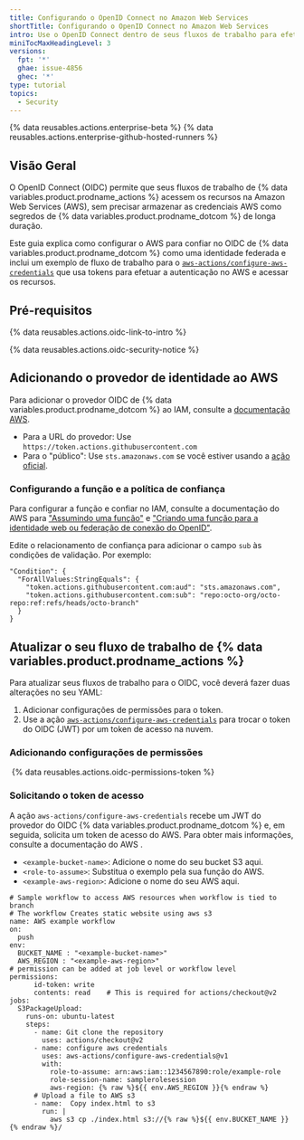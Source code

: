 ```yaml
---
title: Configurando o OpenID Connect no Amazon Web Services
shortTitle: Configurando o OpenID Connect no Amazon Web Services
intro: Use o OpenID Connect dentro de seus fluxos de trabalho para efetuar a autenticação com Amazon Web Services.
miniTocMaxHeadingLevel: 3
versions:
  fpt: '*'
  ghae: issue-4856
  ghec: '*'
type: tutorial
topics:
  - Security
---
```


{% data reusables.actions.enterprise-beta %}
{% data reusables.actions.enterprise-github-hosted-runners %}

## Visão Geral

O OpenID Connect (OIDC) permite que seus fluxos de trabalho de {% data variables.product.prodname_actions %} acessem os recursos na Amazon Web Services (AWS), sem precisar armazenar as credenciais AWS como segredos de {% data variables.product.prodname_dotcom %} de longa duração.

Este guia explica como configurar o AWS para confiar no OIDC de {% data variables.product.prodname_dotcom %} como uma identidade federada e inclui um exemplo de fluxo de trabalho para o [`aws-actions/configure-aws-credentials`](https://github.com/aws-actions/configure-aws-credentials) que usa tokens para efetuar a autenticação no AWS e acessar os recursos.

## Pré-requisitos

{% data reusables.actions.oidc-link-to-intro %}

{% data reusables.actions.oidc-security-notice %}

## Adicionando o provedor de identidade ao AWS

Para adicionar o provedor OIDC de {% data variables.product.prodname_dotcom %} ao IAM, consulte a [documentação AWS](https://docs.aws.amazon.com/IAM/latest/UserGuide/id_roles_providers_create_oidc.html).

- Para a URL do provedor: Use `https://token.actions.githubusercontent.com`
- Para o "público": Use `sts.amazonaws.com` se você estiver usando a [ação oficial](https://github.com/aws-actions/configure-aws-credentials).

### Configurando a função e a política de confiança

Para configurar a função e confiar no IAM, consulte a documentação do AWS para ["Assumindo uma função"](https://github.com/aws-actions/configure-aws-credentials#assuming-a-role) e ["Criando uma função para a identidade web ou federação de conexão do OpenID"](https://docs.aws.amazon.com/IAM/latest/UserGuide/id_roles_create_for-idp_oidc.html).

Edite o relacionamento de confiança para adicionar o campo `sub` às condições de validação. Por exemplo:

```json{:copy}
"Condition": {
  "ForAllValues:StringEquals": {
    "token.actions.githubusercontent.com:aud": "sts.amazonaws.com",
    "token.actions.githubusercontent.com:sub": "repo:octo-org/octo-repo:ref:refs/heads/octo-branch"
  }
}
```

## Atualizar o seu fluxo de trabalho de {% data variables.product.prodname_actions %}

Para atualizar seus fluxos de trabalho para o OIDC, você deverá fazer duas alterações no seu YAML:
1. Adicionar configurações de permissões para o token.
2. Use a ação [`aws-actions/configure-aws-credentials`](https://github.com/aws-actions/configure-aws-credentials) para trocar o token do OIDC (JWT) por um token de acesso na nuvem.

### Adicionando configurações de permissões

 {% data reusables.actions.oidc-permissions-token %}

### Solicitando o token de acesso

A ação `aws-actions/configure-aws-credentials` recebe um JWT do provedor do OIDC {% data variables.product.prodname_dotcom %} e, em seguida, solicita um token de acesso do AWS. Para obter mais informações, consulte a documentação do AWS [](https://github.com/aws-actions/configure-aws-credentials).

- `<example-bucket-name>`: Adicione o nome do seu bucket S3 aqui.
- `<role-to-assume>`: Substitua o exemplo pela sua função do AWS.
- `<example-aws-region>`: Adicione o nome do seu AWS aqui.

```yaml{:copy}
# Sample workflow to access AWS resources when workflow is tied to branch
# The workflow Creates static website using aws s3
name: AWS example workflow
on:
  push
env:
  BUCKET_NAME : "<example-bucket-name>"
  AWS_REGION : "<example-aws-region>"
# permission can be added at job level or workflow level    
permissions:
      id-token: write
      contents: read    # This is required for actions/checkout@v2
jobs:
  S3PackageUpload:
    runs-on: ubuntu-latest
    steps:
      - name: Git clone the repository
        uses: actions/checkout@v2
      - name: configure aws credentials
        uses: aws-actions/configure-aws-credentials@v1
        with:
          role-to-assume: arn:aws:iam::1234567890:role/example-role
          role-session-name: samplerolesession
          aws-region: {% raw %}${{ env.AWS_REGION }}{% endraw %}
      # Upload a file to AWS s3
      - name:  Copy index.html to s3
        run: |
          aws s3 cp ./index.html s3://{% raw %}${{ env.BUCKET_NAME }}{% endraw %}/
```
